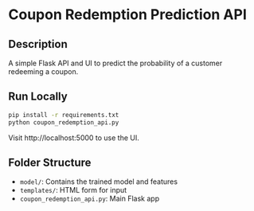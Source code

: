# Coupon Redemption Prediction API

## Description
A simple Flask API and UI to predict the probability of a customer redeeming a coupon.

## Run Locally

```bash
pip install -r requirements.txt
python coupon_redemption_api.py
```

Visit http://localhost:5000 to use the UI.

## Folder Structure

- `model/`: Contains the trained model and features
- `templates/`: HTML form for input
- `coupon_redemption_api.py`: Main Flask app
